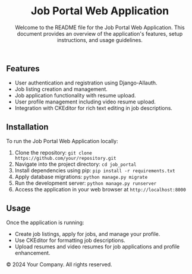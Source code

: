 <body>
    <div class="container">
        <header>
            <h1>Job Portal Web Application</h1>
            <p>Welcome to the README file for the Job Portal Web Application. This document provides an overview of the application's features, setup instructions, and usage guidelines.</p>
        </header>
        <section class="section">
            <h2>Features</h2>
            <ul>
                <li>User authentication and registration using Django-Allauth.</li>
                <li>Job listing creation and management.</li>
                <li>Job application functionality with resume upload.</li>
                <li>User profile management including video resume upload.</li>
                <li>Integration with CKEditor for rich text editing in job descriptions.</li>
            </ul>
        </section>
      <section class="section">
            <h2>Installation</h2>
            <p>To run the Job Portal Web Application locally:</p>
            <ol>
                <li>Clone the repository: <code>git clone https://github.com/your/repository.git</code></li>
                <li>Navigate into the project directory: <code>cd job_portal</code></li>
                <li>Install dependencies using pip: <code>pip install -r requirements.txt</code></li>
                <li>Apply database migrations: <code>python manage.py migrate</code></li>
                <li>Run the development server: <code>python manage.py runserver</code></li>
                <li>Access the application in your web browser at <code>http://localhost:8000</code></li>
            </ol>
        </section>
        <section class="section">
            <h2>Usage</h2>
            <p>Once the application is running:</p>
            <ul>
                <li>Create job listings, apply for jobs, and manage your profile.</li>
                <li>Use CKEditor for formatting job descriptions.</li>
                <li>Upload resumes and video resumes for job applications and profile enhancement.</li>
            </ul>
        </section>
        <footer>
            <p>&copy; 2024 Your Company. All rights reserved.</p>
        </footer>
    </div>
</body>
</html>
